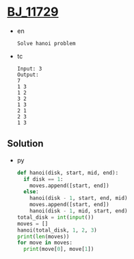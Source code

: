 # [BJ_11729](https://acmicpc.net/problem/11729)

* en

  ```en
  Solve hanoi problem
  ```

* tc

  ```tc
  Input: 3
  Output:
  7
  1 3
  1 2
  3 2
  1 3
  2 1
  2 3
  1 3
  ```

## Solution

* py

  ```py
  def hanoi(disk, start, mid, end):
    if disk == 1:
      moves.append([start, end])
    else:
      hanoi(disk - 1, start, end, mid)
      moves.append([start, end])
      hanoi(disk - 1, mid, start, end)
  total_disk = int(input())
  moves = []
  hanoi(total_disk, 1, 2, 3)
  print(len(moves))
  for move in moves:
    print(move[0], move[1])
  ```

